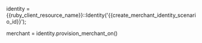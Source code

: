 identity = {{ruby_client_resource_name}}::Identity('{{create_merchant_identity_scenario_id}}');

merchant = identity.provision_merchant_on()
